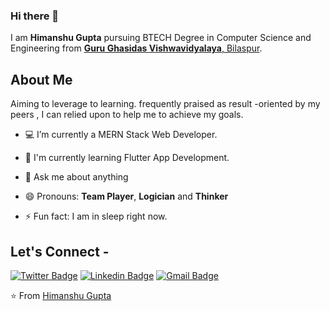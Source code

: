 
### Hi there 👋

I am **Himanshu Gupta** pursuing BTECH Degree in Computer Science and Engineering from <a href="https://http://www.ggu.ac.in/"> <b>Guru Ghasidas Vishwavidyalaya</b>, Bilaspur</a>. 

## About Me

Aiming to leverage to learning. frequently praised as result -oriented by my peers , I can relied upon to help me to achieve my goals.

- 💻 I’m currently a MERN Stack Web Developer.

- 🌱 I'm currently learning Flutter App Development.

- 💬 Ask me about anything 

- 😄 Pronouns: **Team Player**, **Logician** and **Thinker**

- ⚡ Fun fact: I am in sleep right now.

## Let's Connect -

[![Twitter Badge](https://img.shields.io/badge/-@Himanshu_0624-1ca0f1?style=flat-square&labelColor=1ca0f1&logo=twitter&logoColor=white&link=https://twitter.com/Himanshu_0624)](https://twitter.com/Himanshu_0624) [![Linkedin Badge](https://img.shields.io/badge/-himanshu-gupta-0624-blue?style=flat-square&logo=Linkedin&logoColor=white&link=https://www.linkedin.com/in/himanshu-gupta-0624/)](https://www.linkedin.com/in/himanshu-gupta-0624/)
[![Gmail Badge](https://img.shields.io/badge/-himbxr22@gmail.com-c14438?style=flat-square&logo=Gmail&logoColor=white&link=mailto:himbxr22@gmail.com)](mailto:himbxr22@gmail.com)


⭐ From [Himanshu Gupta](https://github.com/himanshu-0624)
